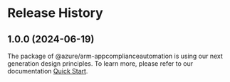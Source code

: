 # Release History
    
## 1.0.0 (2024-06-19)

The package of @azure/arm-appcomplianceautomation is using our next generation design principles. To learn more, please refer to our documentation [Quick Start](https://aka.ms/azsdk/js/mgmt/quickstart).
